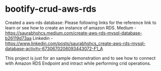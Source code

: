 # bootify-crud-aws-rds

Created a aws-rds database: Please following links for the reference link to learn or see how to create an instance of amazon RDS. 
Medium - https://saurabhshcs.medium.com/create-aws-rds-mysql-database-b26119d73aa
Linkedin - https://www.linkedin.com/posts/saurabhshcs_create-aws-rds-mysql-database-activity-6730670206093443072-F1_A

This project is just for an sample demonstration and to see how to connect with Amazon RDS Endpoint and intract while performing crid operations.

